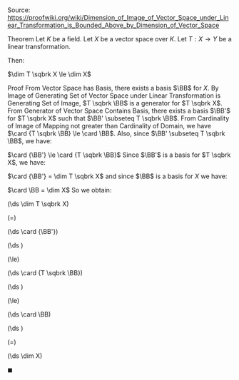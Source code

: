 # 

Source: https://proofwiki.org/wiki/Dimension_of_Image_of_Vector_Space_under_Linear_Transformation_is_Bounded_Above_by_Dimension_of_Vector_Space

Theorem
Let $K$ be a field.
Let $X$ be a vector space over $K$. 
Let $T : X \to Y$ be a linear transformation.

Then: 

$\dim T \sqbrk X \le \dim X$


Proof
From Vector Space has Basis, there exists a basis $\BB$ for $X$.
By Image of Generating Set of Vector Space under Linear Transformation is Generating Set of Image, $T \sqbrk \BB$ is a generator for $T \sqbrk X$.
From Generator of Vector Space Contains Basis, there exists a basis $\BB'$ for $T \sqbrk X$ such that $\BB' \subseteq T \sqbrk \BB$.
From Cardinality of Image of Mapping not greater than Cardinality of Domain, we have $\card {T \sqbrk \BB} \le \card \BB$. 
Also, since $\BB' \subseteq T \sqbrk \BB$, we have: 

$\card {\BB'} \le \card {T \sqbrk \BB}$
Since $\BB'$ is a basis for $T \sqbrk X$, we have: 

$\card {\BB'} = \dim T \sqbrk X$
and since $\BB$ is a basis for $X$ we have: 

$\card \BB = \dim X$
So we obtain: 














\(\ds \dim T \sqbrk X\)

\(=\)







\(\ds \card {\BB'}\)




















\(\ds \)

\(\le\)







\(\ds \card {T \sqbrk \BB}\)




















\(\ds \)

\(\le\)







\(\ds \card \BB\)




















\(\ds \)

\(=\)







\(\ds \dim X\)









$\blacksquare$





